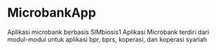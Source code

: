 # MicrobankApp
Aplikasi microbank berbasis SIMbiosis1
Aplikasi Microbank terdiri dari modul-modul untuk aplikasi bpr, bprs, koperasi, dan koperasi syariah
